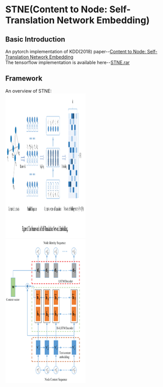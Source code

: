 # STNE(Content to Node: Self-Translation Network Embedding)   

## Basic Introduction   
An pytorch implementation of KDD(2018) paper--[Content to Node: Self-Translation Network Embedding](https://dl.acm.org/citation.cfm?id=3219988)   
The tensorflow implementation is available here--[STNE.rar](http://dm.nankai.edu.cn/code/STNE.rar)   

## Framework   
An overview of STNE:   
<img src='https://github.com/cherisyu/STNE/blob/master/data/stne.png' width="250" height="450" alt="图片加载失败时，显示这段字"/>   
<img src='https://github.com/cherisyu/STNE/blob/master/data/stne_2.png' width="250" height="450" alt="图片加载失败时，显示这段字"/>

